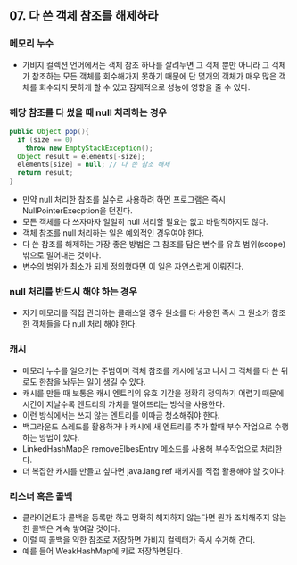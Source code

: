 ## 07. 다 쓴 객체 참조를 해제하라

### 메모리 누수

- 가비지 컬렉션 언어에서는 객체 참조 하나를 살려두면 그 객체 뿐만 아니라 그 객체가 참조하는 모든 객체를 회수해가지 못하기 때문에 단 몇개의 객체가 매우 많은 객체를 회수되지 못하게 할 수 있고 잠재적으로 성능에 영향을 줄 수 있다.



### 해당 참조를 다 썼을 때 null 처리하는 경우

```java
public Object pop(){
  if (size == 0)
    throw new EmptyStackException();
  Object result = elements[-size];
  elements[size] = null; // 다 쓴 참조 해제
  return result;
}
```

- 만약 null 처리한 참조를 실수로 사용하려 하면 프로그램은 즉시 NullPointerExecption을 던진다.
- 모든 객체를 다 쓰자마자 일일히 null 처리할 필요는 없고 바람직하지도 않다.
- 객체 참조를 null 처리하는 일은 예외적인 경우여야 한다.
- 다 쓴 참조를 해제하는 가장 좋은 방법은 그 참조를 담은 변수를 유효 범위(scope) 밖으로 밀어내는 것이다.
- 변수의 범위가 최소가 되게 정의했다면 이 일은 자연스럽게 이뤄진다.



### null 처리를 반드시 해야 하는 경우

- 자기 메모리를 직접 관리하는 클래스일 경우 원소를 다 사용한 즉시 그 원소가 참조한 객체들을 다 null 처리 해야 한다.



### 캐시

- 메모리 누수를 일으키는 주범이며 객체 참조를 캐시에 넣고 나서 그 객체를 다 쓴 뒤로도 한참을 놔두는 일이 생길 수 있다.
- 캐시를 만들 때 보통은 캐시 엔트리의 유효 기간을 정확히 정의하기 어렵기 때문에 시간이 지날수록 엔트리의 가치를 떨어뜨리는 방식을 사용한다.
- 이런 방식에서는 쓰지 않는 엔트리를 이따금 청소해줘야 한다.
- 백그라운드 스레드를 활용하거나 캐시에 새 엔트리를 추가 할때 부수 작업으로 수행하는 방법이 있다.
- LinkedHashMap은 removeElbesEntry 메소드를 사용해 부수작업으로 처리한다.
- 더  복잡한 캐시를 만들고 싶다면 java.lang.ref 패키지를 직접 활용해야 할 것이다.



### 리스너 혹은 콜백

- 클라이언트가 콜백을 등록만 하고 명확히 해지하지 않는다면 뭔가 조치해주지 않는 한 콜백은 계속 쌓여갈 것이다.
- 이럴 때 콜백을 약한 참조로 저장하면 가비지 컬렉터가 즉시 수거해 간다.
- 예를 들어 WeakHashMap에 키로 저장하면된다.



